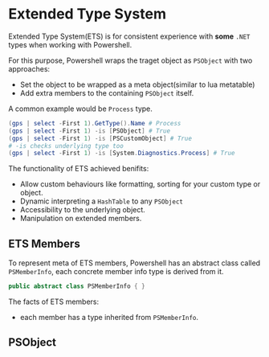 # Extended Type System

Extended Type System(ETS) is for consistent experience with **some** `.NET` types when working with Powershell.

For this purpose, Powershell wraps the traget object as `PSObject` with two approaches:

- Set the object to be wrapped as a meta object(similar to lua metatable)
- Add extra members to the containing `PSObject` itself.

A common example would be `Process` type.

```ps1
(gps | select -First 1).GetType().Name # Process
(gps | select -First 1) -is [PSObject] # True
(gps | select -First 1) -is [PSCustomObject] # True
# -is checks underlying type too
(gps | select -First 1) -is [System.Diagnostics.Process] # True
```

The functionality of ETS achieved benifits:

- Allow custom behaviours like formatting, sorting for your custom type or object.
- Dynamic interpreting a `HashTable` to any `PSObject`
- Accessibility to the underlying object.
- Manipulation on extended members.

## ETS Members

To represent meta of ETS members, Powershell has an abstract class called `PSMemberInfo`, each concrete member info type is derived from it.

```cs
public abstract class PSMemberInfo { }
```


The facts of ETS members:
- each member has a type inherited from `PSMemberInfo`.

## PSObject
